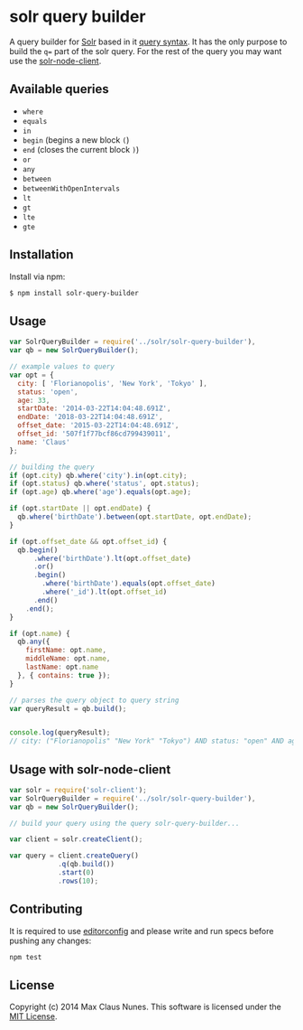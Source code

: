 # solr query builder

A query builder for [Solr](http://lucene.apache.org/solr/) based in it [query syntax](http://lucene.apache.org/core/3_5_0/queryparsersyntax.html).
It has the only purpose to build the `q=` part of the solr query. For the rest of the query you may want use the [solr-node-client](https://github.com/lbdremy/solr-node-client).

## Available queries
* `where`
* `equals`
* `in`
* `begin` (begins a new block `(`)
* `end` (closes the current block `)`)
* `or`
* `any`
* `between`
* `betweenWithOpenIntervals`
* `lt`
* `gt`
* `lte`
* `gte`

## Installation

Install via npm:

```bash
$ npm install solr-query-builder
```

## Usage

```js
var SolrQueryBuilder = require('../solr/solr-query-builder'),
var qb = new SolrQueryBuilder();

// example values to query
var opt = {
  city: [ 'Florianopolis', 'New York', 'Tokyo' ],
  status: 'open',
  age: 33,
  startDate: '2014-03-22T14:04:48.691Z',
  endDate: '2018-03-22T14:04:48.691Z',
  offset_date: '2015-03-22T14:04:48.691Z',
  offset_id: '507f1f77bcf86cd799439011',
  name: 'Claus'
};

// building the query
if (opt.city) qb.where('city').in(opt.city);
if (opt.status) qb.where('status', opt.status);
if (opt.age) qb.where('age').equals(opt.age);

if (opt.startDate || opt.endDate) {
  qb.where('birthDate').between(opt.startDate, opt.endDate);
}

if (opt.offset_date && opt.offset_id) {
  qb.begin()
      .where('birthDate').lt(opt.offset_date)
      .or()
      .begin()
        .where('birthDate').equals(opt.offset_date)
        .where('_id').lt(opt.offset_id)
      .end()
    .end();
}

if (opt.name) {
  qb.any({
    firstName: opt.name,
    middleName: opt.name,
    lastName: opt.name
  }, { contains: true });
}

// parses the query object to query string
var queryResult = qb.build();


console.log(queryResult);
// city: ("Florianopolis" "New York" "Tokyo") AND status: "open" AND age: 33 AND birthDate: [2014-03-22T14:04:48.691Z TO 2018-03-22T14:04:48.691Z] AND  ( birthDate: {* TO 2015-03-22T14:04:48.691Z}  OR  ( birthDate: "2015-03-22T14:04:48.691Z" AND _id: {* TO 507f1f77bcf86cd799439011} ) ) AND  ( firstName: (*Claus*)  OR  middleName: (*Claus*)  OR  lastName: (*Claus*) )
```

## Usage with solr-node-client

```js
var solr = require('solr-client');
var SolrQueryBuilder = require('../solr/solr-query-builder'),
var qb = new SolrQueryBuilder();

// build your query using the query solr-query-builder...

var client = solr.createClient();

var query = client.createQuery()
            .q(qb.build())
            .start(0)
            .rows(10);
```

## Contributing

It is required to use [editorconfig](http://editorconfig.org/) and please write and run specs before pushing any changes:

```js
npm test
```

## License

Copyright (c) 2014 Max Claus Nunes. This software is licensed under the [MIT License](http://raw.github.com/maxcnunes/solr-query-builder/master/LICENSE).
